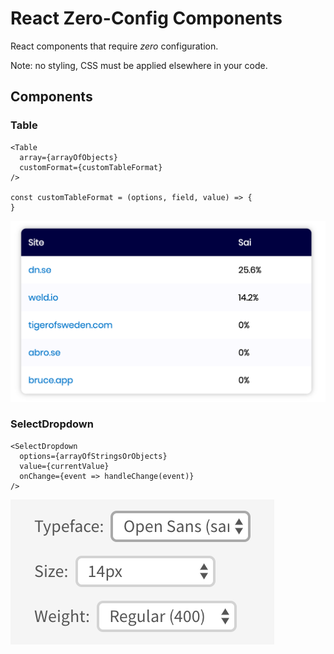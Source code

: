 # React Zero-Config Components

React components that require _zero_ configuration.

Note: no styling, CSS must be applied elsewhere in your code.


## Components

### Table

    <Table
      array={arrayOfObjects}
      customFormat={customTableFormat}
    />

    const customTableFormat = (options, field, value) => {
    }

![Table](docs/Table.png)

### SelectDropdown

    <SelectDropdown
      options={arrayOfStringsOrObjects}
      value={currentValue}
      onChange={event => handleChange(event)}
    />

![SelectDropdown](docs/SelectDropdown.png)
